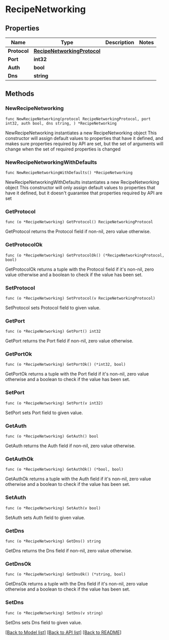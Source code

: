 # RecipeNetworking

## Properties

Name | Type | Description | Notes
------------ | ------------- | ------------- | -------------
**Protocol** | [**RecipeNetworkingProtocol**](RecipeNetworkingProtocol.md) |  | 
**Port** | **int32** |  | 
**Auth** | **bool** |  | 
**Dns** | **string** |  | 

## Methods

### NewRecipeNetworking

`func NewRecipeNetworking(protocol RecipeNetworkingProtocol, port int32, auth bool, dns string, ) *RecipeNetworking`

NewRecipeNetworking instantiates a new RecipeNetworking object
This constructor will assign default values to properties that have it defined,
and makes sure properties required by API are set, but the set of arguments
will change when the set of required properties is changed

### NewRecipeNetworkingWithDefaults

`func NewRecipeNetworkingWithDefaults() *RecipeNetworking`

NewRecipeNetworkingWithDefaults instantiates a new RecipeNetworking object
This constructor will only assign default values to properties that have it defined,
but it doesn't guarantee that properties required by API are set

### GetProtocol

`func (o *RecipeNetworking) GetProtocol() RecipeNetworkingProtocol`

GetProtocol returns the Protocol field if non-nil, zero value otherwise.

### GetProtocolOk

`func (o *RecipeNetworking) GetProtocolOk() (*RecipeNetworkingProtocol, bool)`

GetProtocolOk returns a tuple with the Protocol field if it's non-nil, zero value otherwise
and a boolean to check if the value has been set.

### SetProtocol

`func (o *RecipeNetworking) SetProtocol(v RecipeNetworkingProtocol)`

SetProtocol sets Protocol field to given value.


### GetPort

`func (o *RecipeNetworking) GetPort() int32`

GetPort returns the Port field if non-nil, zero value otherwise.

### GetPortOk

`func (o *RecipeNetworking) GetPortOk() (*int32, bool)`

GetPortOk returns a tuple with the Port field if it's non-nil, zero value otherwise
and a boolean to check if the value has been set.

### SetPort

`func (o *RecipeNetworking) SetPort(v int32)`

SetPort sets Port field to given value.


### GetAuth

`func (o *RecipeNetworking) GetAuth() bool`

GetAuth returns the Auth field if non-nil, zero value otherwise.

### GetAuthOk

`func (o *RecipeNetworking) GetAuthOk() (*bool, bool)`

GetAuthOk returns a tuple with the Auth field if it's non-nil, zero value otherwise
and a boolean to check if the value has been set.

### SetAuth

`func (o *RecipeNetworking) SetAuth(v bool)`

SetAuth sets Auth field to given value.


### GetDns

`func (o *RecipeNetworking) GetDns() string`

GetDns returns the Dns field if non-nil, zero value otherwise.

### GetDnsOk

`func (o *RecipeNetworking) GetDnsOk() (*string, bool)`

GetDnsOk returns a tuple with the Dns field if it's non-nil, zero value otherwise
and a boolean to check if the value has been set.

### SetDns

`func (o *RecipeNetworking) SetDns(v string)`

SetDns sets Dns field to given value.



[[Back to Model list]](../README.md#documentation-for-models) [[Back to API list]](../README.md#documentation-for-api-endpoints) [[Back to README]](../README.md)


